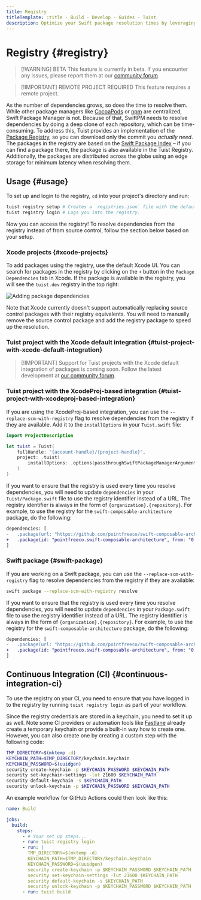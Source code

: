 ```yaml
---
title: Registry
titleTemplate: :title · Build · Develop · Guides · Tuist
description: Optimize your Swift package resolution times by leveraging the Tuist Registry.
---
```


# Registry {#registry}

> [!WARNING] BETA
> This feature is currently in beta. If you encounter any issues, please report them at our <a href="https://community.tuist.dev/c/troubleshooting-how-to/6" target="_blank">community forum</a>.

> [!IMPORTANT] REMOTE PROJECT REQUIRED
> This feature requires a <LocalizedLink href="/server/introduction/accounts-and-projects">remote project</LocalizedLink>.

As the number of dependencies grows, so does the time to resolve them. While other package managers like [CocoaPods](https://cocoapods.org/) or [npm](https://www.npmjs.com/) are centralized, Swift Package Manager is not. Because of that, SwiftPM needs to resolve dependencies by doing a deep clone of each repository, which can be time-consuming. To address this, Tuist provides an implementation of the [Package Registry](https://github.com/swiftlang/swift-package-manager/blob/main/Documentation/PackageRegistry/PackageRegistryUsage.md), so you can download only the commit you _actually need_. The packages in the registry are based on the [Swift Package Index](https://swiftpackageindex.com/) – if you can find a package there, the package is also available in the Tuist Registry. Additionally, the packages are distributed across the globe using an edge storage for minimum latency when resolving them.

## Usage {#usage}

To set up and login to the registry, `cd` into your project's directory and run:

```bash
tuist registry setup # Creates a `registries.json` file with the default registry configuration.
tuist registry login # Logs you into the registry.
```

Now you can access the registry! To resolve dependencies from the registry instead of from source control, follow the section below based on your setup.

### Xcode projects {#xcode-projects}

To add packages using the registry, use the default Xcode UI. You can search for packages in the registry by clicking on the `+` button in the `Package Dependencies` tab in Xcode. If the package is available in the registry, you will see the `tuist.dev` registry in the top right:

![Adding package dependencies](/images/guides/develop/build/registry/registry-add-package.png)

Note that Xcode currently doesn't support automatically replacing source control packages with their registry equivalents. You will need to manually remove the source control package and add the registry package to speed up the resolution.

### Tuist project with the Xcode default integration {#tuist-project-with-xcode-default-integration}

> [!IMPORTANT] Support for Tuist projects with the Xcode default integration of packages is coming soon.
> Follow the latest development at [our community forum](https://community.tuist.dev/t/tuist-registry-initiative/262/2).

### Tuist project with the XcodeProj-based integration {#tuist-project-with-xcodeproj-based-integration}

If you are using the <LocalizedLink href="/guides/develop/projects/dependencies#tuists-xcodeprojbased-integration">XcodeProj-based integration</LocalizedLink>, you can use the `--replace-scm-with-registry` flag to resolve dependencies from the registry if they are available. Add it to the `installOptions` in your `Tuist.swift` file:

```swift
import ProjectDescription

let tuist = Tuist(
    fullHandle: "{account-handle}/{project-handle}",
    project: .tuist(
        installOptions: .options(passthroughSwiftPackageManagerArguments: ["--replace-scm-with-registry"])
    )
)
```

If you want to ensure that the registry is used every time you resolve dependencies, you will need to update `dependencies` in your `Tuist/Package.swift` file to use the registry identifier instead of a URL. The registry identifier is always in the form of `{organization}.{repository}`. For example, to use the registry for the `swift-composable-architecture` package, do the following:

```diff
dependencies: [
-   .package(url: "https://github.com/pointfreeco/swift-composable-architecture", from: "0.1.0")
+   .package(id: "pointfreeco.swift-composable-architecture", from: "0.1.0")
]
```

### Swift package {#swift-package}

If you are working on a Swift package, you can use the `--replace-scm-with-registry` flag to resolve dependencies from the registry if they are available:

```bash
swift package --replace-scm-with-registry resolve
```

If you want to ensure that the registry is used every time you resolve dependencies, you will need to update `dependencies` in your `Package.swift` file to use the registry identifier instead of a URL. The registry identifier is always in the form of `{organization}.{repository}`. For example, to use the registry for the `swift-composable-architecture` package, do the following:

```diff
dependencies: [
-   .package(url: "https://github.com/pointfreeco/swift-composable-architecture", from: "0.1.0")
+   .package(id: "pointfreeco.swift-composable-architecture", from: "0.1.0")
]
```

## Continuous Integration (CI) {#continuous-integration-ci}

To use the registry on your CI, you need to ensure that you have logged in to the registry by running `tuist registry login` as part of your workflow.

Since the registry credentials are stored in a keychain, you need to set it up as well. Note some CI providers or automation tools like [Fastlane](https://fastlane.tools/) already create a temporary keychain or provide a built-in way how to create one. However, you can also create one by creating a custom step with the following code:

```bash
TMP_DIRECTORY=$(mktemp -d)
KEYCHAIN_PATH=$TMP_DIRECTORY/keychain.keychain
KEYCHAIN_PASSWORD=$(uuidgen)
security create-keychain -p $KEYCHAIN_PASSWORD $KEYCHAIN_PATH
security set-keychain-settings -lut 21600 $KEYCHAIN_PATH
security default-keychain -s $KEYCHAIN_PATH
security unlock-keychain -p $KEYCHAIN_PASSWORD $KEYCHAIN_PATH
```

An example workflow for GitHub Actions could then look like this:

```yaml
name: Build

jobs:
  build:
    steps:
      - # Your set up steps...
      - run: tuist registry login
      - run: |
        TMP_DIRECTORY=$(mktemp -d)
        KEYCHAIN_PATH=$TMP_DIRECTORY/keychain.keychain
        KEYCHAIN_PASSWORD=$(uuidgen)
        security create-keychain -p $KEYCHAIN_PASSWORD $KEYCHAIN_PATH
        security set-keychain-settings -lut 21600 $KEYCHAIN_PATH
        security default-keychain -s $KEYCHAIN_PATH
        security unlock-keychain -p $KEYCHAIN_PASSWORD $KEYCHAIN_PATH
      - run: tuist build
```
